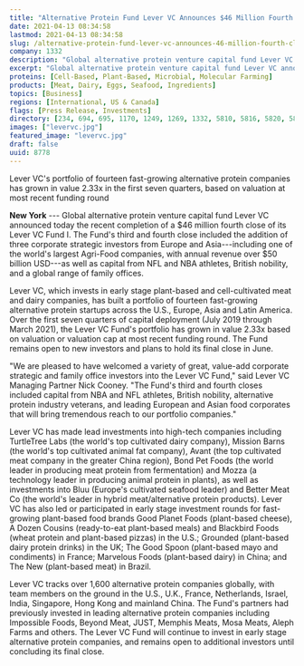 ```yaml
---
title: "Alternative Protein Fund Lever VC Announces $46 Million Fourth Close, 2.33x Growth in Portfolio Value"
date: 2021-04-13 08:34:58
lastmod: 2021-04-13 08:34:58
slug: /alternative-protein-fund-lever-vc-announces-46-million-fourth-close-233x-growth-portfolio
company: 1332
description: "Global alternative protein venture capital fund Lever VC announced today the recent completion of a $46 million fourth close of its Lever VC Fund I. The Fund’s third and fourth close included the addition of three corporate strategic investors from Europe and Asia—including one of the world’s largest Agri-Food companies, with annual revenue over $50 billion USD—as well as capital from NFL and NBA athletes, British nobility, and a global range of family offices."
excerpt: "Global alternative protein venture capital fund Lever VC announced today the recent completion of a $46 million fourth close of its Lever VC Fund I. The Fund’s third and fourth close included the addition of three corporate strategic investors from Europe and Asia—including one of the world’s largest Agri-Food companies, with annual revenue over $50 billion USD—as well as capital from NFL and NBA athletes, British nobility, and a global range of family offices."
proteins: [Cell-Based, Plant-Based, Microbial, Molecular Farming]
products: [Meat, Dairy, Eggs, Seafood, Ingredients]
topics: [Business]
regions: [International, US & Canada]
flags: [Press Release, Investments]
directory: [234, 694, 695, 1170, 1249, 1269, 1332, 5810, 5816, 5820, 5827, 5831, 6196, 7856, 8464, 8602, 8754]
images: ["levervc.jpg"]
featured_image: "levervc.jpg"
draft: false
uuid: 8778
---
```

Lever VC's portfolio of fourteen fast-growing alternative protein
companies has grown in value 2.33x in the first seven quarters, based on
valuation at most recent funding round

**New York** --- Global alternative protein venture capital fund Lever
VC announced today the recent completion of a \$46 million fourth close
of its Lever VC Fund I. The Fund's third and fourth close included the
addition of three corporate strategic investors from Europe and
Asia---including one of the world's largest Agri-Food companies, with
annual revenue over \$50 billion USD---as well as capital from NFL and
NBA athletes, British nobility, and a global range of family offices.

Lever VC, which invests in early stage plant-based and cell-cultivated
meat and dairy companies, has built a portfolio of fourteen fast-growing
alternative protein startups across the U.S., Europe, Asia and Latin
America. Over the first seven quarters of capital deployment (July 2019
through March 2021), the Lever VC Fund's portfolio has grown in value
2.33x based on valuation or valuation cap at most recent funding round.
The Fund remains open to new investors and plans to hold its final close
in June.

"We are pleased to have welcomed a variety of great, value-add corporate
strategic and family office investors into the Lever VC Fund," said
Lever VC Managing Partner Nick Cooney. "The Fund's third and fourth
closes included capital from NBA and NFL athletes, British nobility,
alternative protein industry veterans, and leading European and Asian
food corporates that will bring tremendous reach to our portfolio
companies."

Lever VC has made lead investments into high-tech companies including
TurtleTree Labs (the world's top cultivated dairy company), Mission
Barns (the world's top cultivated animal fat company), Avant (the top
cultivated meat company in the greater China region), Bond Pet Foods
(the world leader in producing meat protein from fermentation) and Mozza
(a technology leader in producing animal protein in plants), as well as
investments into Bluu (Europe's cultivated seafood leader) and Better
Meat Co (the world's leader in hybrid meat/alternative protein
products). Lever VC has also led or participated in early stage
investment rounds for fast-growing plant-based food brands Good Planet
Foods (plant-based cheese), A Dozen Cousins (ready-to-eat plant-based
meals) and Blackbird Foods (wheat protein and plant-based pizzas) in the
U.S.; Grounded (plant-based dairy protein drinks) in the UK; The Good
Spoon (plant-based mayo and condiments) in France; Marvelous Foods
(plant-based dairy) in China; and The New (plant-based meat) in Brazil.

Lever VC tracks over 1,600 alternative protein companies globally, with
team members on the ground in the U.S., U.K., France, Netherlands,
Israel, India, Singapore, Hong Kong and mainland China. The Fund's
partners had previously invested in leading alternative protein
companies including Impossible Foods, Beyond Meat, JUST, Memphis Meats,
Mosa Meats, Aleph Farms and others. The Lever VC Fund will continue to
invest in early stage alternative protein companies, and remains open to
additional investors until concluding its final close.
